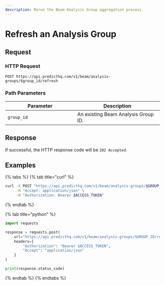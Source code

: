 ```yaml
---
description: Rerun the Beam Analysis Group aggregation process.
---
```


# Refresh an Analysis Group

## Request

### HTTP Request

```http
POST https://api.predicthq.com/v1/beam/analysis-groups/$group_id/refresh
```

### Path Parameters

<table><thead><tr><th width="211">Parameter</th><th>Description</th></tr></thead><tbody><tr><td><code>group_id</code></td><td>An existing Beam Analysis Group ID.</td></tr></tbody></table>

## Response

If successful, the HTTP response code will be `202 Accepted`.

## Examples

{% tabs %}
{% tab title="curl" %}
```bash
curl -X POST "https://api.predicthq.com/v1/beam/analysis-groups/$GROUP_ID/refresh" \
     -H "Accept: application/json" \
     -H "Authorization: Bearer $ACCESS_TOKEN"
```
{% endtab %}

{% tab title="python" %}
```python
import requests

response = requests.post(
    url="https://api.predicthq.com/v1/beam/analysis-groups/$GROUP_ID/refresh",
    headers={
        "Authorization": "Bearer $ACCESS_TOKEN",
        "Accept": "application/json"
    }
)

print(response.status_code)
```
{% endtab %}
{% endtabs %}
